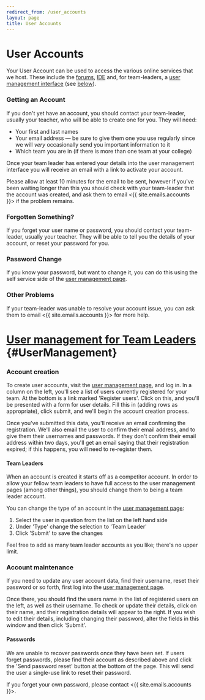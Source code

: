 ```yaml
---
redirect_from: /user_accounts
layout: page
title: User Accounts
---
```


# User Accounts

Your User Account can be used to access the various online services that we host.
These include the [forums](/forum), [IDE](/ide) and, for team-leaders,
a [user management interface](/userman) (see [below](#UserManagement)).

### Getting an Account
If you don't yet have an account, you should contact your team-leader,
usually your teacher, who will be able to create one for you.
They will need:

 * Your first and last names
 * Your email address &mdash; be sure to give them one you use regularly since
   we will _very_ occasionally send you important information to it
 * Which team you are in (if there is more than one team at your college)

Once your team leader has entered your details into the user management interface
you will receive an email with a link to activate your account.

Please allow at least 10 minutes for the email to be sent,
however if you've been waiting longer than this you should check with your team-leader that the account was created,
and ask them to email <{{ site.emails.accounts }}> if the problem remains.

### Forgotten Something?
If you forget your user name or password, you should contact your team-leader,
usually your teacher.
They will be able to tell you the details of your account, or reset your password for you.

### Password Change
If you know your password, but want to change it,
you can do this using the self service side of the [user management page](/userman).

### Other Problems
If your team-leader was unable to resolve your account issue,
you can ask them to email <{{ site.emails.accounts }}> for more help.

[User management for Team Leaders](#UserManagement) {#UserManagement}
====================

### Account creation

To create user accounts, visit the [user management page](/userman), and
log in. In a column on the left, you'll see a list of users currently
registered for your team.  At the bottom is a link marked 'Register users'.
Click on this, and you'll be presented with a form for user details.
Fill this in (adding rows as appropriate), click submit, and we'll begin the
account creation process.

Once you've submitted this data, you'll receive an email confirming the
registration. We'll also email the user to confirm their email
address, and to give them their usernames and passwords. If they don't
confirm their email address within two days, you'll get an email saying
that their registration expired; if this happens, you will need to
re-register them.

#### Team Leaders

When an account is created it starts off as a competitor account. In order to
allow your fellow team leaders to have full access to the user management pages
(among other things), you should change them to being a team leader account.

You can change the type of an account in the [user management page](/userman):

1. Select the user in question from the list on the left hand side
1. Under 'Type' change the selection to 'Team Leader'
1. Click 'Submit' to save the changes

Feel free to add as many team leader accounts as you like; there's no upper limit.

### Account maintenance

If you need to update any user account data, find their username,
reset their password or so forth, first log into the [user management page](/userman).

Once there, you should find the users name in the list of registered
users on the left, as well as their username. To check or update their details,
click on their name, and their registration details will appear to the right.
If you wish to edit their details, including changing their password, alter the
fields in this window and then click 'Submit'.

#### Passwords

We are unable to recover passwords once they have been set. If users
forget passwords, please find their account as described above and click the
'Send password reset' button at the bottom of the page. This will send the user
a single-use link to reset their password.

If you forget your own password, please contact <{{ site.emails.accounts }}>.
